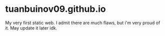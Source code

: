 # tuanbuinov09.github.io
My very first static web.
I admit there are much flaws, but i'm very proud of it. May update it later idk.
